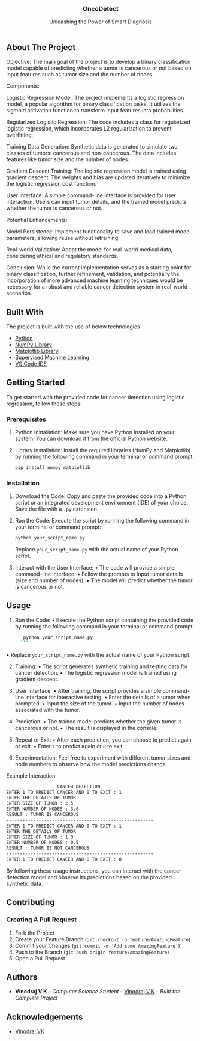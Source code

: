 <br/>
<p align="center">
  <h3 align="center">OncoDetect</h3>

  <p align="center">
     Unleashing the Power of Smart Diagnosis
    <br/>
    <br/>
  </p>
</p>



## About The Project

Objective:
The main goal of the project is to develop a binary classification model capable of predicting whether a tumor is cancerous or not based on input features such as tumor size and the number of nodes.

Components:

Logistic Regression Model:
The project implements a logistic regression model, a popular algorithm for binary classification tasks.
It utilizes the sigmoid activation function to transform input features into probabilities.

Regularized Logistic Regression:
The code includes a class for regularized logistic regression, which incorporates L2 regularization to prevent overfitting.

Training Data Generation:
Synthetic data is generated to simulate two classes of tumors: cancerous and non-cancerous.
The data includes features like tumor size and the number of nodes.

Gradient Descent Training:
The logistic regression model is trained using gradient descent.
The weights and bias are updated iteratively to minimize the logistic regression cost function.

User Interface:
A simple command-line interface is provided for user interaction.
Users can input tumor details, and the trained model predicts whether the tumor is cancerous or not.

Potential Enhancements:

Model Persistence:
Implement functionality to save and load trained model parameters, allowing reuse without retraining.

Real-world Validation:
Adapt the model for real-world medical data, considering ethical and regulatory standards.

Conclusion:
While the current implementation serves as a starting point for binary classification, further refinement, validation, and potentially the incorporation of more advanced machine learning techniques would be necessary for a robust and reliable cancer detection system in real-world scenarios.


## Built With

The project is built with the use of below technologies

* [Python](https://www.python.org/)
* [NumPy Library](https://numpy.org/)
* [Matplotlib Library](https://matplotlib.org/)
* [Supervised Machine Learning](https://www.javatpoint.com/supervised-machine-learning)
* [VS Code IDE](https://code.visualstudio.com/)

## Getting Started

To get started with the provided code for cancer detection using logistic regression, follow these steps:

### Prerequisites

1. Python Installation:
   Make sure you have Python installed on your system. You can download it from the official [Python website](https://www.python.org/downloads/).

2. Library Installation:
   Install the required libraries (NumPy and Matplotlib) by running the following command in your terminal or command prompt:
     ```bash
     pip install numpy matplotlib
     ```

### Installation

1. Download the Code:
   Copy and paste the provided code into a Python script or an integrated development environment (IDE) of your choice. Save the file with a `.py` extension.

2. Run the Code:
   Execute the script by running the following command in your terminal or command prompt:
     ```bash
     python your_script_name.py
     ```
     Replace `your_script_name.py` with the actual name of your Python script.

3. Interact with the User Interface:
•	The code will provide a simple command-line interface.
•	Follow the prompts to input tumor details (size and number of nodes).
•	The model will predict whether the tumor is cancerous or not.



## Usage


1. Run the Code:
•	Execute the Python script containing the provided code by running the following command in your terminal or command prompt:
   	  ```bash
    	 python your_script_name.py
     	```
•	Replace `your_script_name.py` with the actual name of your Python script.

2. Training:
•	The script generates synthetic training and testing data for cancer detection.
•	The logistic regression model is trained using gradient descent.

3. User Interface:
•	After training, the script provides a simple command-line interface for interactive testing.
•	Enter the details of a tumor when prompted:
•	Input the size of the tumor.
•	Input the number of nodes associated with the tumor.

4. Prediction:
•	The trained model predicts whether the given tumor is cancerous or not.
•	The result is displayed in the console.

5. Repeat or Exit:
•	After each prediction, you can choose to predict again or exit.
•	Enter `1` to predict again or `0` to exit.

6. Experimentation:
   Feel free to experiment with different tumor sizes and node numbers to observe how the model predictions change.

 Example Interaction:

```bash
-------------------CANCER DETECTION--------------------
ENTER 1 TO PREDICT CANCER AND 0 TO EXIT : 1
ENTER THE DETAILS OF TUMOR
ENTER SIZE OF TUMOR : 2.5
ENTER NUMBER OF NODES : 3.0
RESULT : TUMOR IS CANCEROUS
-------------------------------------------------------
ENTER 1 TO PREDICT CANCER AND 0 TO EXIT : 1
ENTER THE DETAILS OF TUMOR
ENTER SIZE OF TUMOR : 1.0
ENTER NUMBER OF NODES : 0.5
RESULT : TUMOR IS NOT CANCEROUS
-------------------------------------------------------
ENTER 1 TO PREDICT CANCER AND 0 TO EXIT : 0
```

By following these usage instructions, you can interact with the cancer detection model and observe its predictions based on the provided synthetic data.


## Contributing



### Creating A Pull Request

1. Fork the Project
2. Create your Feature Branch (`git checkout -b feature/AmazingFeature`)
3. Commit your Changes (`git commit -m 'Add some AmazingFeature'`)
4. Push to the Branch (`git push origin feature/AmazingFeature`)
5. Open a Pull Request

## Authors

* **Vinodraj V K** - *Computer Science Student* - [Vinodraj V K](https://github.com/VinodrajVK) - *Built the Complete Project*

## Acknowledgements

* [Vinodraj VK](https://github.com/VinodrajVK)

